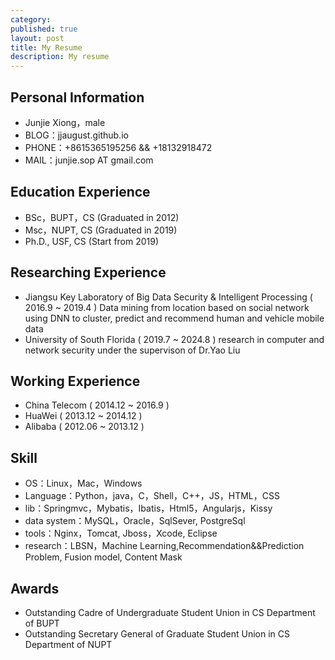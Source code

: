 ```yaml
---
category: 
published: true
layout: post
title: My Resume
description: My resume
---
```


Personal Information
---
- Junjie Xiong，male
- BLOG：jjaugust.github.io
- PHONE：+8615365195256 && +18132918472
- MAIL：junjie.sop AT gmail.com


Education Experience
---
- BSc，BUPT，CS (Graduated in 2012)
- Msc，NUPT, CS (Graduated in 2019)
- Ph.D., USF, CS (Start from 2019)


Researching Experience
---
- Jiangsu Key Laboratory of Big Data Security & Intelligent Processing ( 2016.9 ~ 2019.4 )
    Data mining from location based on social network
    using DNN to cluster, predict and recommend human and vehicle mobile data
- University of South Florida ( 2019.7 ~ 2024.8 )
    research in computer and network security under the supervison of Dr.Yao Liu

Working Experience
---
- China Telecom ( 2014.12 ~ 2016.9 )
- HuaWei ( 2013.12 ~ 2014.12 )
- Alibaba ( 2012.06 ~ 2013.12 )

Skill
---
- OS：Linux，Mac，Windows
- Language：Python，java，C，Shell，C++，JS，HTML，CSS
- lib：Springmvc，Mybatis，Ibatis，Html5，Angularjs，Kissy
- data system：MySQL，Oracle，SqlSever, PostgreSql
- tools：Nginx，Tomcat, Jboss，Xcode, Eclipse
- research：LBSN，Machine Learning,Recommendation&&Prediction Problem, Fusion model, Content Mask

Awards
---
- Outstanding Cadre of Undergraduate Student Union in CS Department of BUPT
- Outstanding Secretary General of Graduate Student Union in CS Department of NUPT



